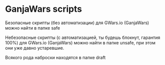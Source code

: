# GanjaWars scripts

Безопасные скрипты (без автоматизации) для GWars.io (GanjaWars) можно найти в папке safe

Небезопасные скрипты (с автоматизацией, ты будешь блокнут, гарантия 100%) для GWars.io (GanjaWars) можно найти в папке unsafe, при этом они уже давно устаревшие.

Всякого рода наброски находятся в папке draft
